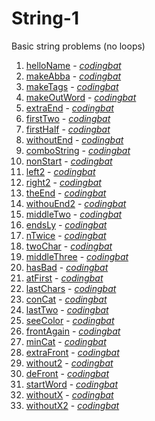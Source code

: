# String-1

Basic string problems (no loops)

1. [helloName](https://github.com/liampuk/code-practice/blob/master/codingbat/string-1/helloName.md) - _[codingbat](http://codingbat.com/prob/p171896)_
2. [makeAbba](https://github.com/liampuk/code-practice/blob/master/codingbat/string-1/makeAbba.md) - _[codingbat](http://codingbat.com/prob/p161056)_
3. [makeTags](https://github.com/liampuk/code-practice/blob/master/codingbat/string-1/makeTags.md) - _[codingbat](http://codingbat.com/prob/p147483)_
4. [makeOutWord](https://github.com/liampuk/code-practice/blob/master/codingbat/string-1/makeOutWord.md) - _[codingbat](http://codingbat.com/prob/p184030)_
5. [extraEnd](https://github.com/liampuk/code-practice/blob/master/codingbat/string-1/extraEnd.md) - _[codingbat](http://codingbat.com/prob/p108853)_
6. [firstTwo](https://github.com/liampuk/code-practice/blob/master/codingbat/string-1/firstTwo.md) - _[codingbat](http://codingbat.com/prob/p163411)_
7. [firstHalf](https://github.com/liampuk/code-practice/blob/master/codingbat/string-1/firstHalf.md) - _[codingbat](http://codingbat.com/prob/p172267)_
8. [withoutEnd](https://github.com/liampuk/code-practice/blob/master/codingbat/string-1/withoutEnd.md) - _[codingbat](http://codingbat.com/prob/p130896)_
9. [comboString](https://github.com/liampuk/code-practice/blob/master/codingbat/string-1/comboString.md) - _[codingbat](http://codingbat.com/prob/p168564)_
10. [nonStart](https://github.com/liampuk/code-practice/blob/master/codingbat/string-1/nonStart.md) - _[codingbat](http://codingbat.com/prob/p143825)_
11. [left2](https://github.com/liampuk/code-practice/blob/master/codingbat/string-1/left2.md) - _[codingbat](http://codingbat.com/prob/p197720)_
12. [right2](https://github.com/liampuk/code-practice/blob/master/codingbat/string-1/right2.md) - _[codingbat](http://codingbat.com/prob/p130781)_
13. [theEnd](https://github.com/liampuk/code-practice/blob/master/codingbat/string-1/theEnd.md) - _[codingbat](http://codingbat.com/prob/p162477)_
14. [withouEnd2](https://github.com/liampuk/code-practice/blob/master/codingbat/string-1/withouEnd2.md) - _[codingbat](http://codingbat.com/prob/p174254)_
15. [middleTwo](https://github.com/liampuk/code-practice/blob/master/codingbat/string-1/middleTwo.md) - _[codingbat](http://codingbat.com/prob/p137729)_
16. [endsLy](https://github.com/liampuk/code-practice/blob/master/codingbat/string-1/endsLy.md) - _[codingbat](http://codingbat.com/prob/p103895)_
17. [nTwice](https://github.com/liampuk/code-practice/blob/master/codingbat/string-1/nTwice.md) - _[codingbat](http://codingbat.com/prob/p174148)_
18. [twoChar](https://github.com/liampuk/code-practice/blob/master/codingbat/string-1/twoChar.md) - _[codingbat](http://codingbat.com/prob/p144623)_
19. [middleThree](https://github.com/liampuk/code-practice/blob/master/codingbat/string-1/middleThree.md) - _[codingbat](http://codingbat.com/prob/p115863)_
20. [hasBad](https://github.com/liampuk/code-practice/blob/master/codingbat/string-1/hasBad.md) - _[codingbat](http://codingbat.com/prob/p139075)_
21. [atFirst](https://github.com/liampuk/code-practice/blob/master/codingbat/string-1/atFirst.md) - _[codingbat](http://codingbat.com/prob/p139076)_
22. [lastChars](https://github.com/liampuk/code-practice/blob/master/codingbat/string-1/lastChars.md) - _[codingbat](http://codingbat.com/prob/p138183)_
23. [conCat](https://github.com/liampuk/code-practice/blob/master/codingbat/string-1/conCat.md) - _[codingbat](http://codingbat.com/prob/p132118)_
 24. [lastTwo](https://github.com/liampuk/code-practice/blob/master/codingbat/string-1/lastTwo.md) - _[codingbat](http://codingbat.com/prob/p194786)_
25. [seeColor](https://github.com/liampuk/code-practice/blob/master/codingbat/string-1/seeColor.md) - _[codingbat](http://codingbat.com/prob/p199216)_
26. [frontAgain](https://github.com/liampuk/code-practice/blob/master/codingbat/string-1/frontAgain.md) - _[codingbat](http://codingbat.com/prob/p196652)_
27. [minCat](https://github.com/liampuk/code-practice/blob/master/codingbat/string-1/minCat.md) - _[codingbat](http://codingbat.com/prob/p105745)_
28. [extraFront](https://github.com/liampuk/code-practice/blob/master/codingbat/string-1/extraFront.md) - _[codingbat](http://codingbat.com/prob/p172063)_
29. [without2](https://github.com/liampuk/code-practice/blob/master/codingbat/string-1/without2.md) - _[codingbat](http://codingbat.com/prob/p142247)_
30. [deFront](https://github.com/liampuk/code-practice/blob/master/codingbat/string-1/deFront.md) - _[codingbat](http://codingbat.com/prob/p110141)_
31. [startWord](https://github.com/liampuk/code-practice/blob/master/codingbat/string-1/startWord.md) - _[codingbat](http://codingbat.com/prob/p141494)_
32. [withoutX](https://github.com/liampuk/code-practice/blob/master/codingbat/string-1/withoutX.md) - _[codingbat](http://codingbat.com/prob/p151940)_
33. [withoutX2](https://github.com/liampuk/code-practice/blob/master/codingbat/string-1/withoutX2.md) - _[codingbat](http://codingbat.com/prob/p151359)_
